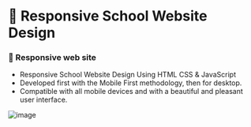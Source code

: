 # 🏫 Responsive School Website Design
### 🍎 Responsive web site

- Responsive School Website Design Using HTML CSS & JavaScript
- Developed first with the Mobile First methodology, then for desktop.
- Compatible with all mobile devices and with a beautiful and pleasant user interface.

![image](https://user-images.githubusercontent.com/118749179/221351532-8964a9a4-d0aa-4885-92ea-03476254456e.png)
